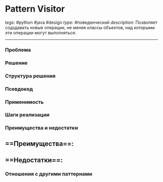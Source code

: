 # Pattern Visitor
*tegs:* #python #java #design 
*type:* #поведенческий
*description:* Позволяет содздавать новые операции, не меняя классы объектов, над которыми эти операции могут выполняться.

---
### Проблема


### Решение


### Структура решения

	
### Псевдокод


### Применимость


### Шаги реализации


### Преимущества и недостатки
==Преимущества==:
- 

==Недостатки==:
- 

### Отношения с другими паттернами 

